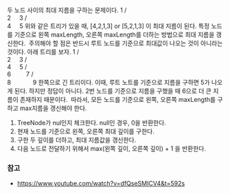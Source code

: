 두 노드 사이의 최대 지름을 구하는 문제이다.
1
/   \
2     3
/    \
4     5
위와 같은 트리가 있을 때, [4,2,1,3] or [5,2,1,3] 이 최대 지름이 된다.
특정 노드를 기준으로 왼쪽 maxLength, 오른쪽 maxLength를 더하는 방법으로 최대 지름을 갱신한다.
​
주의해야 할 점은 반드시 루트 노드를 기준으로 최대값이 나오는 것이 아니라는 것이다.  아래 트리를 보자.
1
/   \
2     3
/    \
4     5
/         \
6          7
/              \
8              9
한쪽으로 긴 트리이다. 이때, 루트 노트를 기준으로 지름을 구하면 5가 나오게 된다. 하지만 정답이 아니다. 2번 노드를 기준으로 지름을 구했을 때 6으로 더 큰 지름이 존재하지 때문이다.
​
따라서, 모든 노드를 기준으로 왼쪽, 오른쪽 maxLength를 구하고 max지름을 갱신해야 한다.
​
1. TreeNode가 nul인지 체크한다. null인 경우, 0을 반환한다.
2. 현재 노드를 기준으로 왼쪽, 오른쪽 최대 깊이를 구한다.
3. 구한 두 깊이를 더하고, 최대 지름값을 갱신한다.
4. 다음 노드로 전달하기 위해서 max(왼쪽 깊이, 오른쪽 깊이) + 1 을 반환한다.
​
​
​
### 참고
- https://www.youtube.com/watch?v=dfQseSMICV4&t=592s